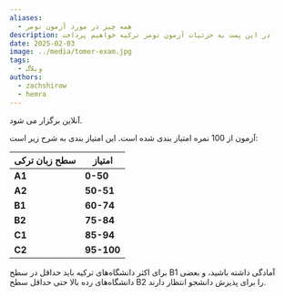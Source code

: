```yaml
---
aliases:
  - همه چیز در مورد آزمون تومر
description: در این پست به جزئیات آزمون تومر ترکیه خواهیم پرداخت
date: 2025-02-03
image: ../media/tomer-exam.jpg
tags:
  - وبلاگ
authors:
  - zachshirow
  - hemra
---
```




آنلاین برگزار می شود. 

آزمون از 100 نمره امتیاز بندی شده است. این امتیاز بندی به شرح زیر است:

| سطح زبان ترکی | امتیاز     |
| ------------- | ---------- |
| **A1**        | **0-50**   |
| **A2**        | **50-51**  |
| **B1**        | **60-74**  |
| **B2**        | **75-84**  |
| **C1**        | **85-94**  |
| **C2**        | **95-100** |

برای اکثر دانشگاه‌های ترکیه باید حداقل در سطح B1 آمادگی داشته باشید، و بعضی دانشگاه‌های رده بالا حتی حداقل سطح B2 را برای پذیرش دانشجو انتظار دارند.